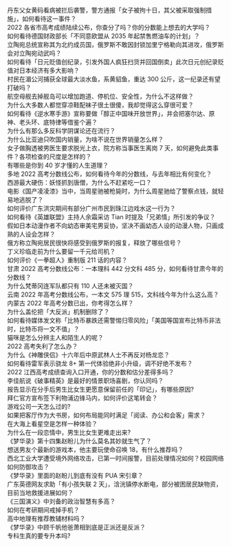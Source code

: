 丹东父女黄码看病被拦后袭警，警方通报「女子被拘十日，其父被采取强制措施」，如何看待这一事件？  
2022 各省市高考成绩陆续公布，你查分了吗？你的分数能上想去的大学吗？  
如何看待德国财政部长「不同意欧盟从 2035 年起禁售燃油车的计划」？  
立陶宛总统宣称其为北约成员国，俄罗斯不敢因封锁加里宁格勒向其进攻，俄罗斯会对立陶宛动武吗？  
如何看待「日元贬值创纪录，引发外国人疯狂扫货并回国倒卖」此次日元创纪录贬值对日本经济有多大影响？  
村民在湄公河捕获全球最大淡水鱼，系黄貂鱼，重达 300 公斤，这一纪录还有望打破吗？  
航空母舰去掉舰岛可以增加跑道、停机位、安全性，为什么不这样做？  
为什么大多数人都觉穿凉鞋配袜子很土很傻，我却觉得这么穿很可爱？  
如何看待《逆水寒手游》宣称要做「醇正中国味开放世界」，并会把塞尔达、原神、老头环、底特律等借鉴个遍？  
为什么有那么多反科学阴谋论还在流行？  
为什么比亚迪只吹国内销量，为啥不说在世界销量怎么样？  
女子做胸透被男医生要求脱光上衣，院方称当事医生离岗 7 天，如何避免此类事件？各项检查的尺度是怎样的？  
有哪些是你到 40 岁才懂的人生道理？  
多地 2022 高考分数线公布，如何看待今年的分数线，与去年相比有何变化？  
西游最大硬伤：妖怪抓到唐僧，为什么不赶紧吃一口？  
电影《国产凌凌漆》当中，当周星驰被枪毙时，为什么周星驰给了警察点钱，就轻易地逃脱了？  
如何评价广东洪灾期间有部分广州市民到珠江边戏水这一行为？  
如何看待《英雄联盟》主持人余霜采访 Tian 时提及「兄弟情」所引发的争议？  
假如日本动漫作者不向幼态审美宅男妥协，坚决不画幼态人设的动漫人物，只画成熟的人设会怎样？  
俄方称立陶宛居民很快将感受到俄罗斯的报复，释放了哪些信号？  
丁义珍临走前为什么要留一千元给司机？  
如何评价《一拳超人》重制版 211 话的内容？  
甘肃 2022 高考分数线公布：一本理科 442 分文科 485 分，如何看待甘肃今年的分数线？  
为什么梵蒂冈连军队都只有 110 人还未被灭国？  
云南 2022 年高考分数线公布，一本文 575 理 515，文科线今年为什么这么高？  
内蒙古 2022 年高考分数已出，你考得怎么样？  
为什么盖伦把「大反派」机制删除了？  
如何看待媒体发文称「比特币暴跌还需警惕归零风险」「美国等国宣布比特币非法时，比特币将一文不值」？  
猫咪是怎么分辨主人和陌生人的呢？  
2022 高考失利了怎么办？  
为什么《神雕侠侣》十六年后中原武林人士不再反对杨龙恋？  
如何看待雷军表示骁龙 8+ 第一代体验绝非小升级，调不好绝不发布？  
2022 江西高考成绩查询入口开通，你的分数和估分差得多吗？  
李佳航说《破事精英》是最好的情景职场喜剧，你认同吗？  
报告显示在分手后男生比女生更愿意保留前任的「印记」，有哪些原因?  
拜仁官方宣布签下利物浦边锋马内，如何评价这笔转会？  
游戏公司一天怎么过的?  
如果把客厅作为大书房，如何布局能同时满足「阅读、办公和会客」需求？  
在大海上看星空是怎样一种体验？  
为什么在一段恋情中，男生比女生更难走出来?  
《梦华录》第十四集赵盼儿为什么莫名其妙就生气了？  
想送男友个最新的游戏本，他主要玩使命召唤 18，有什么推荐吗？  
西北工业大学遭受境外网络攻击，已第一时间报警，目前处理情况如何？校园网络如何防御攻击？  
《梦华录》里面的赵盼儿到底有没有 PUA 宋引章？  
广东英德网友求助「有小孩失联 2 天」，浛洸镇停水断电，部分被困居民缺物资，目前当地救援进展如何？  
《三国演义》中刘备的政治智慧有多高？  
如何在考研期间戒掉手机？  
高中地理有推荐教辅材料吗？  
《梦华录》中顾千帆他爸萧相到底是正派还是反派？  
专科生真的要专升本吗?  

